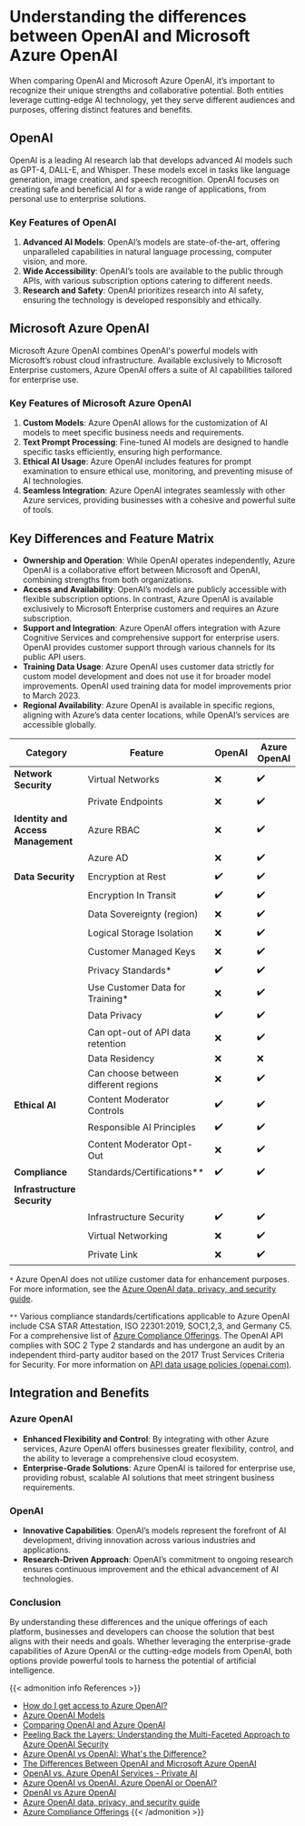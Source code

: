 # Understanding the differences between OpenAI and Microsoft Azure OpenAI


When comparing OpenAI and Microsoft Azure OpenAI, it’s important to recognize their unique strengths and collaborative potential. Both entities leverage cutting-edge AI technology, yet they serve different audiences and purposes, offering distinct features and benefits.

<!--more-->

## OpenAI

OpenAI is a leading AI research lab that develops advanced AI models such as GPT-4, DALL-E, and Whisper. These models excel in tasks like language generation, image creation, and speech recognition. OpenAI focuses on creating safe and beneficial AI for a wide range of applications, from personal use to enterprise solutions.

### Key Features of OpenAI

1. **Advanced AI Models**: OpenAI’s models are state-of-the-art, offering unparalleled capabilities in natural language processing, computer vision, and more.
2. **Wide Accessibility**: OpenAI’s tools are available to the public through APIs, with various subscription options catering to different needs.
3. **Research and Safety**: OpenAI prioritizes research into AI safety, ensuring the technology is developed responsibly and ethically.

## Microsoft Azure OpenAI

Microsoft Azure OpenAI combines OpenAI's powerful models with Microsoft’s robust cloud infrastructure. Available exclusively to Microsoft Enterprise customers, Azure OpenAI offers a suite of AI capabilities tailored for enterprise use.

### Key Features of Microsoft Azure OpenAI

1. **Custom Models**: Azure OpenAI allows for the customization of AI models to meet specific business needs and requirements.
2. **Text Prompt Processing**: Fine-tuned AI models are designed to handle specific tasks efficiently, ensuring high performance.
3. **Ethical AI Usage**: Azure OpenAI includes features for prompt examination to ensure ethical use, monitoring, and preventing misuse of AI technologies.
4. **Seamless Integration**: Azure OpenAI integrates seamlessly with other Azure services, providing businesses with a cohesive and powerful suite of tools.

## Key Differences and Feature Matrix

- **Ownership and Operation**: While OpenAI operates independently, Azure OpenAI is a collaborative effort between Microsoft and OpenAI, combining strengths from both organizations.
- **Access and Availability**: OpenAI’s models are publicly accessible with flexible subscription options. In contrast, Azure OpenAI is available exclusively to Microsoft Enterprise customers and requires an Azure subscription.
- **Support and Integration**: Azure OpenAI offers integration with Azure Cognitive Services and comprehensive support for enterprise users. OpenAI provides customer support through various channels for its public API users.
- **Training Data Usage**: Azure OpenAI uses customer data strictly for custom model development and does not use it for broader model improvements. OpenAI used training data for model improvements prior to March 2023.
- **Regional Availability**: Azure OpenAI is available in specific regions, aligning with Azure’s data center locations, while OpenAI’s services are accessible globally.

| Category                     | Feature                          | OpenAI | Azure OpenAI |
|------------------------------|----------------------------------|--------|--------------|
| **Network Security**         | Virtual Networks                 | ❌     | ✔️           |
|                              | Private Endpoints                | ❌     | ✔️           |
| **Identity and Access Management** | Azure RBAC                    | ❌     | ✔️           |
|                              | Azure AD                         | ❌     | ✔️           |
| **Data Security**            | Encryption at Rest               | ✔️     | ✔️           |
|                              | Encryption In Transit            | ✔️     | ✔️           |
|                              | Data Sovereignty (region)        | ❌     | ✔️           |
|                              | Logical Storage Isolation        | ❌     | ✔️           |
|                              | Customer Managed Keys            | ❌     | ✔️           |
|                              | Privacy Standards*               | ✔️     | ✔️           |
|                              | Use Customer Data for Training*  | ❌     | ✔️           |
|                              | Data Privacy                     | ✔️     | ✔️           |
|                              | Can opt-out of API data retention| ❌     | ✔️           |
|                              | Data Residency                   | ❌     | ❌           |
|                              | Can choose between different regions | ❌  | ✔️           |
| **Ethical AI**               | Content Moderator Controls       | ✔️     | ✔️           |
|                              | Responsible AI Principles        | ✔️     | ✔️           |
|                              | Content Moderator Opt-Out        | ❌     | ✔️           |
| **Compliance**               | Standards/Certifications**       | ✔️     | ✔️           |
| **Infrastructure Security**  |                                  |        |              |
|                              | Infrastructure Security          | ✔️     | ✔️           |
|                              | Virtual Networking               | ❌     | ✔️           |
|                              | Private Link                     | ❌     | ✔️           |

`*` Azure OpenAI does not utilize customer data for enhancement purposes. For more information, see the [Azure OpenAI data, privacy, and security guide](https://learn.microsoft.com/en-us/legal/cognitive-services/openai/data-privacy?context=%2Fazure%2Fai-services%2Fopenai%2Fcontext%2Fcontext).

`**` Various compliance standards/certifications applicable to Azure OpenAI include CSA STAR Attestation, ISO 22301:2019, SOC1,2,3, and Germany C5. For a comprehensive list of [Azure Compliance Offerings](https://azure.microsoft.com/mediahandler/files/resourcefiles/microsoft-azure-compliance-offerings/Microsoft%20Azure%20Compliance%20Offerings%20-%20Jan%202023.pdf). The OpenAI API complies with SOC 2 Type 2 standards and has undergone an audit by an independent third-party auditor based on the 2017 Trust Services Criteria for Security. For more information on [API data usage policies (openai.com)](https://openai.com/policies/api-data-usage-policies).

## Integration and Benefits

### Azure OpenAI

- **Enhanced Flexibility and Control**: By integrating with other Azure services, Azure OpenAI offers businesses greater flexibility, control, and the ability to leverage a comprehensive cloud ecosystem.
- **Enterprise-Grade Solutions**: Azure OpenAI is tailored for enterprise use, providing robust, scalable AI solutions that meet stringent business requirements.

### OpenAI

- **Innovative Capabilities**: OpenAI’s models represent the forefront of AI development, driving innovation across various industries and applications.
- **Research-Driven Approach**: OpenAI’s commitment to ongoing research ensures continuous improvement and the ethical advancement of AI technologies.

### Conclusion

By understanding these differences and the unique offerings of each platform, businesses and developers can choose the solution that best aligns with their needs and goals. Whether leveraging the enterprise-grade capabilities of Azure OpenAI or the cutting-edge models from OpenAI, both options provide powerful tools to harness the potential of artificial intelligence.

{{< admonition info References >}}
- [How do I get access to Azure OpenAI?](https://learn.microsoft.com/en-us/azure/ai-services/openai/overview#how-do-i-get-access-to-azure-openai)
- [Azure OpenAI Models](https://learn.microsoft.com/en-us/azure/ai-services/openai/concepts/models)
- [Comparing OpenAI and Azure OpenAI](https://learn.microsoft.com/en-us/azure/ai-services/openai/overview#comparing-azure-openai-and-openai)
- [Peeling Back the Layers: Understanding the Multi-Faceted Approach to Azure OpenAI Security](https://www.linkedin.com/pulse/peeling-back-layers-understanding-multi-faceted-approach-araujo/)
- [Azure OpenAI vs OpenAI: What's the Difference?](https://www.advancinganalytics.co.uk/blog/2023/4/24/azure-openai-vs-openai-whats-the-difference)
- [The Differences Between OpenAI and Microsoft Azure OpenAI](https://www.uscloud.com/blog/the-differences-between-openai-and-microsoft-azure-openai/)
- [OpenAI vs. Azure OpenAI Services - Private AI](https://www.private-ai.com/en/2024/01/09/openai-vs-azure-openai/)
- [Azure OpenAI vs OpenAI. Azure OpenAI or OpenAI?](https://medium.com/@paridhi.chandra/azure-openai-vs-openai-30c7b88236f3)
- [OpenAI vs Azure OpenAI](https://msandbu.org/openai-vs-azure-openai)
- [Azure OpenAI data, privacy, and security guide](https://learn.microsoft.com/en-us/legal/cognitive-services/openai/data-privacy?context=%2Fazure%2Fai-services%2Fopenai%2Fcontext%2Fcontext)
- [Azure Compliance Offerings](https://azure.microsoft.com/mediahandler/files/resourcefiles/microsoft-azure-compliance-offerings/Microsoft%20Azure%20Compliance%20Offerings%20-%20Jan%202023.pdf)
{{< /admonition >}}

